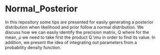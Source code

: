 # Normal_Posterior
In this repository some tips are presented for easily generating a posterior distribution when likelihood and prior follow a normal distribution. We discuss how we can easily identify the precision matrix, Q where for the mean, $\mu$ we need to take first the product Q \mu in order to find its value. 
In addition, we present the idea of integrating out parameters from a probability density function. 
